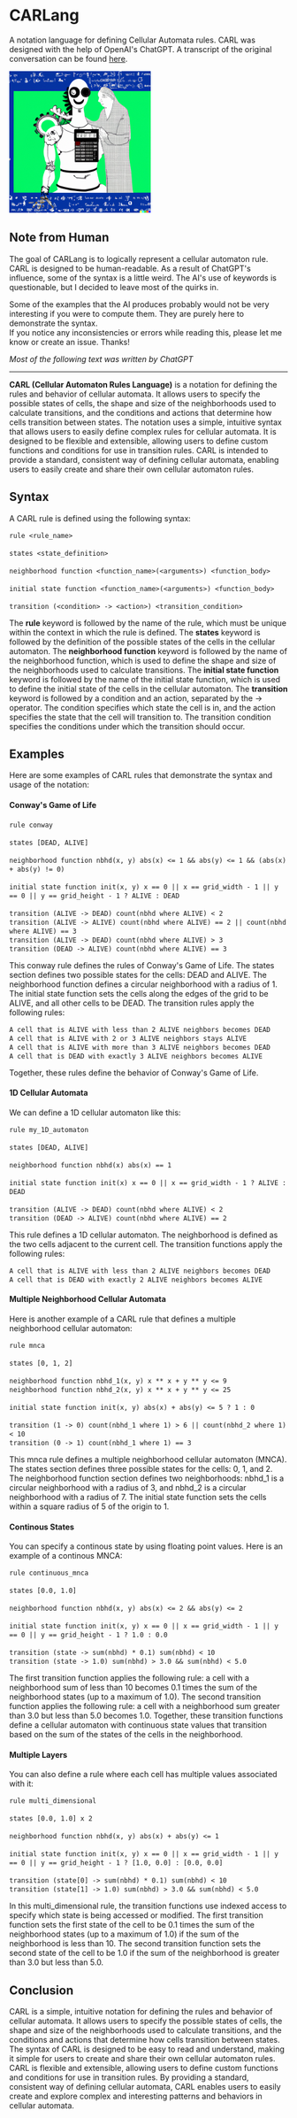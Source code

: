 # CARLang

A notation language for defining Cellular Automata rules. CARL was designed with the help of OpenAI's ChatGPT. A transcript of the original conversation can be found [here](chat_transcript.md).

<img src="carl.png" height="256" width="256" title="The Birth of CARL">

## Note from Human

The goal of CARLang is to logically represent a cellular automaton rule. CARL is designed to be human-readable. As a result of ChatGPT's influence, some of the syntax is a little weird. The AI's use of keywords is questionable, but I decided to leave most of the quirks in.

Some of the examples that the AI produces probably would not be very interesting if you were to compute them. They are purely here to demonstrate the syntax.  
If you notice any inconsistencies or errors while reading this, please let me know or create an issue. Thanks!

_Most of the following text was written by ChatGPT_

________

**CARL (Cellular Automaton Rules Language)** is a notation for defining the rules and behavior of cellular automata. It allows users to specify the possible states of cells, the shape and size of the neighborhoods used to calculate transitions, and the conditions and actions that determine how cells transition between states. The notation uses a simple, intuitive syntax that allows users to easily define complex rules for cellular automata. It is designed to be flexible and extensible, allowing users to define custom functions and conditions for use in transition rules. CARL is intended to provide a standard, consistent way of defining cellular automata, enabling users to easily create and share their own cellular automaton rules.

## Syntax

A CARL rule is defined using the following syntax:

```carl
rule <rule_name>

states <state_definition>

neighborhood function <function_name>(<arguments>) <function_body>

initial state function <function_name>(<arguments>) <function_body>

transition (<condition> -> <action>) <transition_condition>
```

The **rule** keyword is followed by the name of the rule, which must be unique within the context in which the rule is defined. The **states** keyword is followed by the definition of the possible states of the cells in the cellular automaton. The **neighborhood function** keyword is followed by the name of the neighborhood function, which is used to define the shape and size of the neighborhoods used to calculate transitions. The **initial state function** keyword is followed by the name of the initial state function, which is used to define the initial state of the cells in the cellular automaton. The **transition** keyword is followed by a condition and an action, separated by the -> operator. The condition specifies which state the cell is in, and the action specifies the state that the cell will transition to. The transition condition specifies the conditions under which the transition should occur.

## Examples

Here are some examples of CARL rules that demonstrate the syntax and usage of the notation:

#### Conway's Game of Life

```carl
rule conway

states [DEAD, ALIVE]

neighborhood function nbhd(x, y) abs(x) <= 1 && abs(y) <= 1 && (abs(x) + abs(y) != 0)

initial state function init(x, y) x == 0 || x == grid_width - 1 || y == 0 || y == grid_height - 1 ? ALIVE : DEAD

transition (ALIVE -> DEAD) count(nbhd where ALIVE) < 2
transition (ALIVE -> ALIVE) count(nbhd where ALIVE) == 2 || count(nbhd where ALIVE) == 3
transition (ALIVE -> DEAD) count(nbhd where ALIVE) > 3
transition (DEAD -> ALIVE) count(nbhd where ALIVE) == 3
```

This conway rule defines the rules of Conway's Game of Life. The states section defines two possible states for the cells: DEAD and ALIVE. The neighborhood function defines a circular neighborhood with a radius of 1. The initial state function sets the cells along the edges of the grid to be ALIVE, and all other cells to be DEAD. The transition rules apply the following rules:

    A cell that is ALIVE with less than 2 ALIVE neighbors becomes DEAD
    A cell that is ALIVE with 2 or 3 ALIVE neighbors stays ALIVE
    A cell that is ALIVE with more than 3 ALIVE neighbors becomes DEAD
    A cell that is DEAD with exactly 3 ALIVE neighbors becomes ALIVE

Together, these rules define the behavior of Conway's Game of Life.

#### 1D Cellular Automata

We can define a 1D cellular automaton like this:

```carl
rule my_1D_automaton

states [DEAD, ALIVE]

neighborhood function nbhd(x) abs(x) == 1

initial state function init(x) x == 0 || x == grid_width - 1 ? ALIVE : DEAD

transition (ALIVE -> DEAD) count(nbhd where ALIVE) < 2
transition (DEAD -> ALIVE) count(nbhd where ALIVE) == 2
```

This rule defines a 1D cellular automaton. The neighborhood is defined as the two cells adjacent to the current cell. The transition functions apply the following rules:

    A cell that is ALIVE with less than 2 ALIVE neighbors becomes DEAD
    A cell that is DEAD with exactly 2 ALIVE neighbors becomes ALIVE

#### Multiple Neighborhood Cellular Automata

Here is another example of a CARL rule that defines a multiple neighborhood cellular automaton:

```carl
rule mnca

states [0, 1, 2]

neighborhood function nbhd_1(x, y) x ** x + y ** y <= 9
neighborhood function nbhd_2(x, y) x ** x + y ** y <= 25

initial state function init(x, y) abs(x) + abs(y) <= 5 ? 1 : 0

transition (1 -> 0) count(nbhd_1 where 1) > 6 || count(nbhd_2 where 1) < 10
transition (0 -> 1) count(nbhd_1 where 1) == 3
```

This mnca rule defines a multiple neighborhood cellular automaton (MNCA). The states section defines three possible states for the cells: 0, 1, and 2. The neighborhood function section defines two neighborhoods: nbhd_1 is a circular neighborhood with a radius of 3, and nbhd_2 is a circular neighborhood with a radius of 7. The initial state function sets the cells within a square radius of 5 of the origin to 1.

#### Continous States

You can specify a continous state by using floating point values. Here is an example of a continous MNCA:

```
rule continuous_mnca

states [0.0, 1.0]

neighborhood function nbhd(x, y) abs(x) <= 2 && abs(y) <= 2

initial state function init(x, y) x == 0 || x == grid_width - 1 || y == 0 || y == grid_height - 1 ? 1.0 : 0.0

transition (state -> sum(nbhd) * 0.1) sum(nbhd) < 10
transition (state -> 1.0) sum(nbhd) > 3.0 && sum(nbhd) < 5.0
```

The first transition function applies the following rule: a cell with a neighborhood sum of less than 10 becomes 0.1 times the sum of the neighborhood states (up to a maximum of 1.0). The second transition function applies the following rule: a cell with a neighborhood sum greater than 3.0 but less than 5.0 becomes 1.0. Together, these transition functions define a cellular automaton with continuous state values that transition based on the sum of the states of the cells in the neighborhood.

#### Multiple Layers

You can also define a rule where each cell has multiple values associated with it:

```carl
rule multi_dimensional

states [0.0, 1.0] x 2

neighborhood function nbhd(x, y) abs(x) + abs(y) <= 1

initial state function init(x, y) x == 0 || x == grid_width - 1 || y == 0 || y == grid_height - 1 ? [1.0, 0.0] : [0.0, 0.0]

transition (state[0] -> sum(nbhd) * 0.1) sum(nbhd) < 10
transition (state[1] -> 1.0) sum(nbhd) > 3.0 && sum(nbhd) < 5.0
```

In this multi_dimensional rule, the transition functions use indexed access to specify which state is being accessed or modified. The first transition function sets the first state of the cell to be 0.1 times the sum of the neighborhood states (up to a maximum of 1.0) if the sum of the neighborhood is less than 10. The second transition function sets the second state of the cell to be 1.0 if the sum of the neighborhood is greater than 3.0 but less than 5.0.

## Conclusion

CARL is a simple, intuitive notation for defining the rules and behavior of cellular automata. It allows users to specify the possible states of cells, the shape and size of the neighborhoods used to calculate transitions, and the conditions and actions that determine how cells transition between states. The syntax of CARL is designed to be easy to read and understand, making it simple for users to create and share their own cellular automaton rules. CARL is flexible and extensible, allowing users to define custom functions and conditions for use in transition rules. By providing a standard, consistent way of defining cellular automata, CARL enables users to easily create and explore complex and interesting patterns and behaviors in cellular automata.





